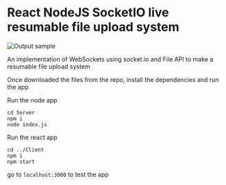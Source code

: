 # React NodeJS SocketIO live resumable file upload system

![Output sample](https://github.com/ajasmin/camstudio-mousedown-highlight/raw/master/android_vid_test.gif)

An implementation of WebSockets using socket.io and File API to make a resumable file upload system

Once downloaded the files from the repo, install the dependencies and run the app

Run the node app
```
cd Server
npm i
node index.js
```

Run the react app
```
cd ../Client
npm i
npm start
```

go to `localhost:3000` to test the app 
